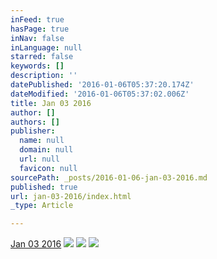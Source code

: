 ```yaml
---
inFeed: true
hasPage: true
inNav: false
inLanguage: null
starred: false
keywords: []
description: ''
datePublished: '2016-01-06T05:37:20.174Z'
dateModified: '2016-01-06T05:37:02.006Z'
title: Jan 03 2016
author: []
authors: []
publisher:
  name: null
  domain: null
  url: null
  favicon: null
sourcePath: _posts/2016-01-06-jan-03-2016.md
published: true
url: jan-03-2016/index.html
_type: Article

---
```

[Jan 03 2016][0]
![](https://the-grid-user-content.s3-us-west-2.amazonaws.com/d2b28378-4739-4fe1-83bd-1ce4101ebf14.GIF)
![](https://the-grid-user-content.s3-us-west-2.amazonaws.com/29f63050-8d6c-4cf9-8cd7-4e5d7ceb5c34.GIF)
![](https://the-grid-user-content.s3-us-west-2.amazonaws.com/57c34168-e692-4ad1-aeea-c109c1fbba63.GIF)

[0]: null